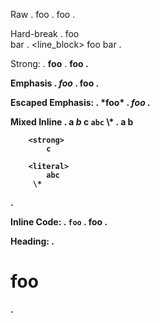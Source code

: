 Raw
.
foo
.
<document source="<src>/index.md">
    <paragraph>
        foo
.

Hard-break
.
foo\
bar
.
<document source="<src>/index.md">
    <paragraph>
        <line_block>
            <line>
                foo
            <line>
                bar
.

Strong:
.
**foo**
.
<document source="<src>/index.md">
    <paragraph>
        <strong>
            foo
.

Emphasis
.
*foo*
.
<document source="<src>/index.md">
    <paragraph>
        <emphasis>
            foo
.

Escaped Emphasis:
.
\*foo*
.
<document source="<src>/index.md">
    <paragraph>
        *foo*
.

Mixed Inline
.
a *b* **c** `abc` \\*
.
<document source="<src>/index.md">
    <paragraph>
        a
        <emphasis>
            b

        <strong>
            c

        <literal>
            abc
         \*
.

Inline Code:
.
`foo`
.
<document source="<src>/index.md">
    <paragraph>
        <literal>
            foo
.

Heading:
.
# foo
.
<document source="<src>/index.md">
    <section ids="foo" names="foo">
        <title>
            foo
.

Heading Levels:
.
# a
## b
### c
# d
.
<document source="<src>/index.md">
    <section ids="a" names="a">
        <title>
            a
        <section ids="b" names="b">
            <title>
                b
            <section ids="c" names="c">
                <title>
                    c
    <section ids="d" names="d">
        <title>
            d
.

Nested heading
.
> # heading
.
<document source="<src>/index.md">
    <block_quote>
        <rubric ids="heading" level="1" names="heading">
            heading
.

Block Code:
.
    foo
.
<document source="<src>/index.md">
    <literal_block language="none" xml:space="preserve">
        foo
.

Fenced Code:
.
```sh
foo
```
.
<document source="<src>/index.md">
    <literal_block language="sh" xml:space="preserve">
        foo
.

Fenced Code no language:
.
```
foo
```
.
<document source="<src>/index.md">
    <literal_block language="default" xml:space="preserve">
        foo
.

Fenced Code no language with trailing whitespace:
.
```  
foo
```
.
<document source="<src>/index.md">
    <literal_block language="default" xml:space="preserve">
        foo
.

Image empty:
.
![]()
.
<document source="<src>/index.md">
    <paragraph>
        <image alt="" uri="">
.

Image with alt and title:
.
![alt](src "title")
.
<document source="<src>/index.md">
    <paragraph>
        <image alt="alt" title="title" uri="src">
.

Image with escapable html:
.
![alt](http://www.google<>.com)
.
<document source="<src>/index.md">
    <paragraph>
        <image alt="alt" uri="http://www.google%3C%3E.com">
.

Block Quote:
.
> *foo*
.
<document source="<src>/index.md">
    <block_quote>
        <paragraph>
            <emphasis>
                foo
.

Bullet List:
.
- *foo*
* bar
.
<document source="<src>/index.md">
    <bullet_list bullet="-">
        <list_item>
            <paragraph>
                <emphasis>
                    foo
    <bullet_list bullet="*">
        <list_item>
            <paragraph>
                bar
.

Nested Bullets
.
- a
  - b
    - c
  - d
.
<document source="<src>/index.md">
    <bullet_list bullet="-">
        <list_item>
            <paragraph>
                a
            <bullet_list bullet="-">
                <list_item>
                    <paragraph>
                        b
                    <bullet_list bullet="-">
                        <list_item>
                            <paragraph>
                                c
                <list_item>
                    <paragraph>
                        d
.

Enumerated List:
.
1. *foo*

1) bar

para

10. starting
11. enumerator
.
<document source="<src>/index.md">
    <enumerated_list enumtype="arabic" prefix="" suffix=".">
        <list_item>
            <paragraph>
                <emphasis>
                    foo
    <enumerated_list enumtype="arabic" prefix="" suffix=")">
        <list_item>
            <paragraph>
                bar
    <paragraph>
        para
    <enumerated_list enumtype="arabic" prefix="" start="10" suffix=".">
        <list_item>
            <paragraph>
                starting
        <list_item>
            <paragraph>
                enumerator
.

Nested Enumrated List:
.
1. a
2. b
    1. c
.
<document source="<src>/index.md">
    <enumerated_list enumtype="arabic" prefix="" suffix=".">
        <list_item>
            <paragraph>
                a
        <list_item>
            <paragraph>
                b
            <enumerated_list enumtype="arabic" prefix="" suffix=".">
                <list_item>
                    <paragraph>
                        c
.

Sphinx Role containing backtick:
.
{code}``a=1{`}``
.
<document source="<src>/index.md">
    <paragraph>
        <literal classes="code">
            a=1{`}
.

Target:
.
(target)=
.
<document source="<src>/index.md">
    <target ids="target" names="target">
.

Target with whitespace:
.
(target with space)=
.
<document source="<src>/index.md">
    <target ids="target-with-space" names="target\ with\ space">
.

Comments:
.
line 1
% a comment
line 2
.
<document source="<src>/index.md">
    <paragraph>
        line 1
    <comment xml:space="preserve">
        a comment
    <paragraph>
        line 2
.

Block Break:
.
+++ string
.
<document source="<src>/index.md">
    <comment classes="block_break" xml:space="preserve">
        string
.

Link Reference:
.
[name][key]

[key]: https://www.google.com "a title"
.
<document source="<src>/index.md">
    <paragraph>
        <reference reftitle="a title" refuri="https://www.google.com">
            name
.

Link Reference short version:
.
[name]

[name]: https://www.google.com "a title"
.
<document source="<src>/index.md">
    <paragraph>
        <reference reftitle="a title" refuri="https://www.google.com">
            name
.

Block Quotes:
.
```{epigraph}
a b*c*

-- a**b**
```
.
<document source="<src>/index.md">
    <block_quote classes="epigraph">
        <paragraph>
            a b
            <emphasis>
                c
        <attribution>
            a
            <strong>
                b
.

Link Definition in directive:
.
```{note}
[a]
```

[a]: link
.
<document source="<src>/index.md">
    <note>
        <paragraph>
            <pending_xref refdoc="index" refdomain="True" refexplicit="True" reftarget="link" reftype="myst">
                <inline classes="xref myst">
                    a
.

Link Definition in nested directives:
.
```{note}
[ref1]: link
```

```{note}
[ref1]
[ref2]
```

```{note}
[ref2]: link
```
.
<document source="<src>/index.md">
    <note>
    <note>
        <paragraph>
            <pending_xref refdoc="index" refdomain="True" refexplicit="True" reftarget="link" reftype="myst">
                <inline classes="xref myst">
                    ref1

            [ref2]
    <note>
.

Footnotes:
.
[^a]

[^a]: footnote*text*
.
<document source="<src>/index.md">
    <paragraph>
        <footnote_reference auto="1" ids="id1" refname="a">
    <transition classes="footnotes">
    <footnote auto="1" ids="a" names="a">
        <paragraph>
            footnote
            <emphasis>
                text
.

Footnotes nested blocks:
.
[^a]

[^a]: footnote*text*

    abc
xyz

    > a

    - b

    c

finish
.
<document source="<src>/index.md">
    <paragraph>
        <footnote_reference auto="1" ids="id1" refname="a">
    <paragraph>
        finish
    <transition classes="footnotes">
    <footnote auto="1" ids="a" names="a">
        <paragraph>
            footnote
            <emphasis>
                text
        <paragraph>
            abc

            xyz
        <block_quote>
            <paragraph>
                a
        <bullet_list bullet="-">
            <list_item>
                <paragraph>
                    b
        <paragraph>
            c
.

Front Matter:
.
---
a: 1
b: foo
c:
    d: 2
---
.
<document source="<src>/index.md">
    <field_list>
        <field>
            <field_name>
                a
            <field_body>
                <paragraph>
                    <literal>
                        1
        <field>
            <field_name>
                b
            <field_body>
                <paragraph>
                    <literal>
                        foo
        <field>
            <field_name>
                c
            <field_body>
                <paragraph>
                    <literal>
                        {"d": 2}
.

Front Matter Biblio:
.
---
author: Chris Sewell
authors: Chris Sewell, Chris Hodgraf
organization: EPFL
address: |
    1 Cedar Park Close
    Thundersley
    Essex
contact: <https://example.com>
version: 1.0
revision: 1.1
status: good
date: 2/12/1985
copyright: MIT
dedication: |
    To my *homies*
abstract:
    Something something **dark** side
other: Something else
---
.
<document source="<src>/index.md">
    <field_list>
        <field>
            <field_name>
                author
            <field_body>
                <paragraph>
                    Chris Sewell
        <field>
            <field_name>
                authors
            <field_body>
                <paragraph>
                    Chris Sewell, Chris Hodgraf
        <field>
            <field_name>
                organization
            <field_body>
                <paragraph>
                    EPFL
        <field>
            <field_name>
                address
            <field_body>
                <paragraph>
                    1 Cedar Park Close

                    Thundersley

                    Essex

        <field>
            <field_name>
                contact
            <field_body>
                <paragraph>
                    <reference refuri="https://example.com">
                        https://example.com
        <field>
            <field_name>
                version
            <field_body>
                <paragraph>
                    1.0
        <field>
            <field_name>
                revision
            <field_body>
                <paragraph>
                    1.1
        <field>
            <field_name>
                status
            <field_body>
                <paragraph>
                    good
        <field>
            <field_name>
                date
            <field_body>
                <paragraph>
                    2/12/1985
        <field>
            <field_name>
                copyright
            <field_body>
                <paragraph>
                    MIT
        <field>
            <field_name>
                dedication
            <field_body>
                <paragraph>
                    To my
                    <emphasis>
                        homies

        <field>
            <field_name>
                abstract
            <field_body>
                <paragraph>
                    Something something
                    <strong>
                        dark
                     side
        <field>
            <field_name>
                other
            <field_body>
                <paragraph>
                    <literal>
                        Something else
.

Front Matter Bad Yaml:
.
---
a: {
---
.
<document source="<src>/index.md">
    <system_message level="2" line="1" source="<src>/index.md" type="WARNING">
        <paragraph>
            Malformed YAML [myst.topmatter]
.

Front Matter HTML Meta
.
---
myst:
    html_meta:
        keywords: Sphinx, documentation, builder
        description lang=en: An amusing story
        description lang=fr: Un histoire amusant
        http-equiv=Content-Type: text/html; charset=ISO-8859-1
---
.
<document source="<src>/index.md">
    <pending>
        .. internal attributes:
             .transform: docutils.transforms.components.Filter
             .details:
               component: 'writer'
               format: 'html'
               nodes:
                 <meta content="Sphinx, documentation, builder" name="keywords">
    <pending>
        .. internal attributes:
             .transform: docutils.transforms.components.Filter
             .details:
               component: 'writer'
               format: 'html'
               nodes:
                 <meta content="An amusing story" lang="en" name="description">
    <pending>
        .. internal attributes:
             .transform: docutils.transforms.components.Filter
             .details:
               component: 'writer'
               format: 'html'
               nodes:
                 <meta content="Un histoire amusant" lang="fr" name="description">
    <pending>
        .. internal attributes:
             .transform: docutils.transforms.components.Filter
             .details:
               component: 'writer'
               format: 'html'
               nodes:
                 <meta content="text/html; charset=ISO-8859-1" http-equiv="Content-Type">
.

Full Test:
.
---
a: 1
---

(target)=
# header 1
## sub header 1

a *b* **c** `abc`

## sub header 2

x y [a](http://www.xyz.com) z

---

# header 2

```::python {a=1}
a = 1
```

[](target)
.
<document source="<src>/index.md">
    <field_list>
        <field>
            <field_name>
                a
            <field_body>
                <paragraph>
                    <literal>
                        1
    <target ids="target" names="target">
    <section ids="header-1" names="header\ 1">
        <title>
            header 1
        <section ids="sub-header-1" names="sub\ header\ 1">
            <title>
                sub header 1
            <paragraph>
                a
                <emphasis>
                    b

                <strong>
                    c

                <literal>
                    abc
        <section ids="sub-header-2" names="sub\ header\ 2">
            <title>
                sub header 2
            <paragraph>
                x y
                <reference refuri="http://www.xyz.com">
                    a
                 z
            <transition>
    <section ids="header-2" names="header\ 2">
        <title>
            header 2
        <literal_block language="::python" xml:space="preserve">
            a = 1
        <paragraph>
            <pending_xref refdoc="index" refdomain="True" refexplicit="False" reftarget="target" reftype="myst">
                <inline classes="xref myst">
.
